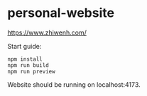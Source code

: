 # personal-website

https://www.zhiwenh.com/

Start guide:

```
npm install
npm run build
npm run preview
```

Website should be running on localhost:4173.
